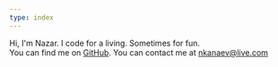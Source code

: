 ```yaml
---
type: index
---
```


Hi, I'm Nazar. I code for a living. Sometimes for fun.\
You can find me on [GitHub]. You can contact me at nkanaev@live.com

[Github]: https://github.com/nkanaev
